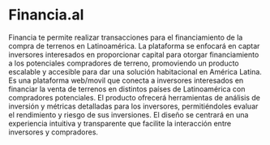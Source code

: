 # **Financia.al**

Financia te permite realizar transacciones para el financiamiento de la compra de terrenos en Latinoamérica. La plataforma se enfocará en captar inversores interesados en proporcionar capital para otorgar financiamiento a los potenciales compradores de terreno, promoviendo un producto escalable y accesible para dar una solución habitacional en América Latina.
Es una plataforma web/movil que conecta a inversores interesados en financiar la venta de terrenos en distintos países de Latinoamérica con compradores potenciales. El producto ofrecerá herramientas de análisis de inversión y métricas detalladas para los inversores, permitiéndoles
evaluar el rendimiento y riesgo de sus inversiones. El diseño se centrará en una experiencia intuitiva y transparente que facilite la interacción entre inversores y compradores.
